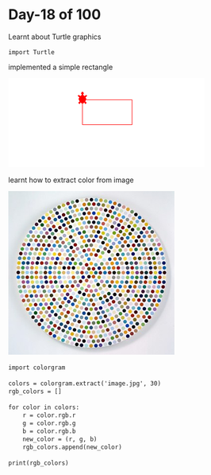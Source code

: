 # Day-18 of 100

Learnt about Turtle graphics

```
import Turtle
```

implemented a simple rectangle

![rectangle from turtle](turtle_1.png)

learnt how to extract color from image

![hirst image](image.jpg)

```
import colorgram

colors = colorgram.extract('image.jpg', 30)
rgb_colors = []

for color in colors:
    r = color.rgb.r
    g = color.rgb.g
    b = color.rgb.b
    new_color = (r, g, b)
    rgb_colors.append(new_color)

print(rgb_colors)
```